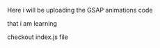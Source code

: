 Here i will be uploading the GSAP animations code 

 that i am learning 

  checkout index.js file 
  
